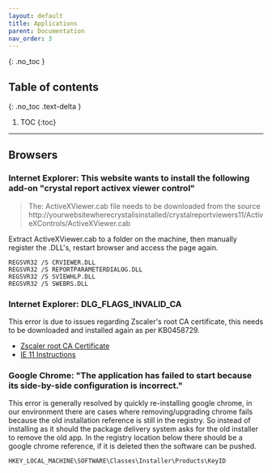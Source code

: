 ```yaml
---
layout: default
title: Applications
parent: Documentation
nav_order: 3
---
```


{: .no_toc }

## Table of contents
{: .no_toc .text-delta }

1. TOC
{:toc}

---

## Browsers
### Internet Explorer: This website wants to install the following add-on "crystal report activex viewer control"

> The: ActiveXViewer.cab file needs to be downloaded from the source
> http://yourwebsitewherecrystalisinstalled/crystalreportviewers11/ActiveXControls/ActiveXViewer.cab

Extract ActiveXViewer.cab to a folder on the machine, then manually register the .DLL's, restart browser and access the page again.

```
REGSVR32 /S CRVIEWER.DLL
REGSVR32 /S REPORTPARAMETERDIALOG.DLL
REGSVR32 /S SVIEWHLP.DLL
REGSVR32 /S SWEBRS.DLL
```


### Internet Explorer: DLG_FLAGS_INVALID_CA

This error is due to issues regarding Zscaler's root CA certificate, this needs to be downloaded and installed again as per KB0458729.

- [Zscaler root CA Certificate](http://keyserver.dhl.com/pki/X3/ZscalerRootCertificate-2048-SHA256.crt)
- [IE 11 Instructions](https://help.zscaler.com/zia/configuration-example-importing-zscaler-root-certificate-ie-11)

### Google Chrome: "The application has failed to start because its side-by-side configuration is incorrect."

This error is generally resolved by quickly re-installing google chrome, in our environment there are cases where removing/upgrading chrome fails because the old installation reference is still in the registry. So instead of installing as it should the package delivery system asks for the old installer to remove the old app. In the registry location below there should be a google chrome reference, if it is deleted then the software can be pushed.

```
HKEY_LOCAL_MACHINE\SOFTWARE\Classes\Installer\Products\KeyID
```




